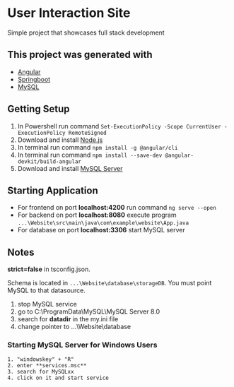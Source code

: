 # User Interaction Site

Simple project that showcases full stack development 

## This project was generated with
- [Angular](https://angular.io/)
- [Springboot](https://start.spring.io/)
- [MySQL](https://dev.mysql.com/downloads/)

## Getting Setup 
1. In Powershell run command `Set-ExecutionPolicy -Scope CurrentUser -ExecutionPolicy RemoteSigned`  
2. Download and install [Node.js](https://nodejs.org/en/download/)
3. In terminal run command  `npm install -g @angular/cli` 
4. In terminal run command `npm install --save-dev @angular-devkit/build-angular` 
5. Download and install [MySQL Server](https://dev.mysql.com/downloads/) 

## Starting Application
- For frontend on port **localhost:4200**  run command `ng serve --open`
- For backend on port **localhost:8080**   execute program `...\Website\src\main\java\com\example\website\App.java`
- For database on port **localhost:3306**  start MySQL server

 ## Notes
 **strict=false** in tsconfig.json.
 
 Schema is located in `...\Website\database\storageDB`.
 You must point MySQL to that datasource.
 
 1. stop MySQL service
 2. go to C:\ProgramData\MySQL\MySQL Server 8.0
 3. search for **datadir** in the my.ini file
 4. change pointer to ...\Website\database


### Starting MySQL Server for Windows Users
    1. "windowskey" + "R" 
    2. enter **services.msc**
    3. search for MySQLxx
    4. click on it and start service 

 
